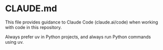 # CLAUDE.md

This file provides guidance to Claude Code (claude.ai/code) when working with code in this repository.

Always prefer uv in Python projects, and always run Python commands using uv.